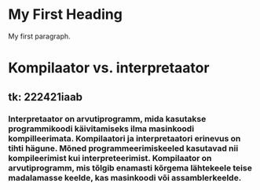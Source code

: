<!DOCTYPE html>
<html>
<body>

<h1>My First Heading</h1>

<p>My first paragraph.</p>

</body>
</html>



# Kompilaator vs. interpretaator
## tk: 222421iaab
### Interpretaator on arvutiprogramm, mida kasutakse programmikoodi käivitamiseks ilma masinkoodi kompilleerimata. Kompilaatori ja interpretaatori erinevus on tihti hägune. Mõned programmeerimiskeeled kasutavad nii kompileerimist kui interpreteerimist. Kompilaator on arvutiprogramm, mis tõlgib enamasti kõrgema lähtekeele teise madalamasse keelde, kas masinkoodi või assamblerkeelde.
